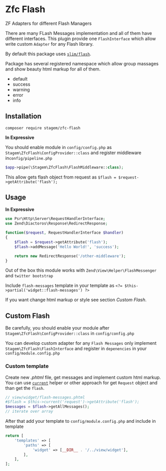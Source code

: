 # Zfc Flash
ZF Adapters for different Flash Managers

There are many FLash Messages implementation and all of them have different interfaces.
This plugin provide one `FlashInterface` which allow write custom `Adapter` for any Flash library.

By default this package uses [`slim/flash`](https://github.com/slimphp/Slim-Flash).

Package has several registered namespace which allow group massages and show beauty html markup for all of them.
- default
- success
- warning
- error
- info

## Installation
```
composer require stagem/zfc-flash
```

**In Expressive**

You should enable module in `config/config.php` as `Stagem\ZfcFlash\ConfigProvider::class` 
and register middleware in`config/pipeline.php`
```php
$app->pipe(\Stagem\ZfcFlash\FlashMiddleware::class);
```
This allow gets flash object from request as `$flash = $request->getAttribute('flash');` 

## Usage
**In Expressive**
```php
use Psr\Http\Server\RequestHandlerInterface;
use Zend\Diactoros\Response\RedirectResponse;

function($request, RequestHandlerInterface $handler)
{
    $flash = $request->getAttribute('flash');
    $flash->addMessage('Hello World!', 'success');

    return new RedirectResponse('/other-middleware');
}
```

Out of the box this module works with `Zend\View\Helper\FlashMessenger` and `twitter bootstrap`

Include `flash-messages` template in your template as `<?= $this->partial('widget::flash-messages') ?>`

If you want change html markup or style see section *Custom Flash*. 

## Custom Flash
Be carefully, you should enable your module after `Stagem\ZfcFlash\ConfigProvider::class` in `config/config.php` 


You can develop custom adapter for any `Flash Messages` only implement `Stagem\ZfcFlash\FlashInterface` 
and register in `depenencies` in your `config/module.config.php`

### Custom template
Create new *.phtml* file, get messages and implement custom html markup.
You can use [`current`](https://github.com/popovserhii/zfc-current) helper or other approach for get `Request` object 
and than get the `flash`. 

```php
// view/widget/flash-messages.phtml
#$flash = $this->current('request')->getAttribute('flash');
$messages = $flash->getAllMessages();
// iterate over array 
```

After that add your template to `config/module.config.php` and include in template
```php
return [
    'templates' => [
        'paths' => [
            'widget' => [__DIR__ . '/../view/widget'],
        ],
    ],
];
```